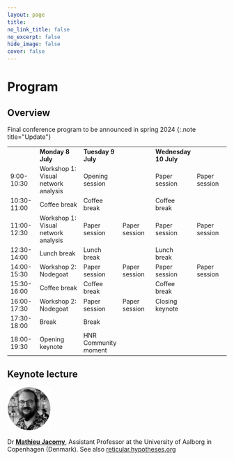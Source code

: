 ```yaml
---
layout: page
title: 
no_link_title: false 
no_excerpt: false 
hide_image: false
cover: false
---
```


# Program

## Overview

Final conference program to be announced in spring 2024
{:.note title="Update"}

<table style="width:100%">
    <tr>
        <td></td>
        <td><b>Monday 8 July</b></td>
        <td style="width:15%"><b>Tuesday 9 July</b></td>
        <td style="width:15%"></td>
        <td style="width:15%"><b>Wednesday 10 July<b></td>
        <td style="width:15%"></td>
    </tr>
    <tr>
        <td>9:00-10:30</td>
        <td>Workshop 1: Visual network analysis</td>
        <td>Opening session</td>
        <td></td>
        <td>Paper session</td>
        <td>Paper session</td>
    </tr>
    <tr>
        <td>10:30-11:00</td>
        <td>Coffee break</td>
        <td>Coffee break</td>
        <td></td>
        <td>Coffee break</td>
        <td></td>
    </tr>
    <tr>
        <td>11:00-12:30</td>
        <td>Workshop 1: Visual network analysis</td>
        <td>Paper session</td>
        <td>Paper session</td>
        <td>Paper session</td>
        <td>Paper session</td>
    </tr>
    <tr>
        <td>12:30-14:00</td>
        <td>Lunch break</td>
        <td>Lunch break</td>
        <td></td>
        <td>Lunch break</td>
        <td></td>
    </tr>
    <tr>
        <td>14:00-15:30</td>
        <td>Workshop 2: Nodegoat</td>
        <td>Paper session</td>
        <td>Paper session</td>
        <td>Paper session</td>
        <td>Paper session</td>
    </tr>
    <tr>
        <td>15:30-16:00</td>
        <td>Coffee break</td>
        <td>Coffee break</td>
        <td></td>
        <td>Coffee break</td>
        <td></td>
    </tr>
    <tr>
        <td>16:00-17:30</td>
        <td>Workshop 2: Nodegoat</td>
        <td>Paper session</td>
        <td>Paper session</td>
        <td>Closing keynote</td>
        <td></td>
    </tr>
    <tr>
        <td>17:30-18:00</td>
        <td>Break</td>
        <td>Break</td>
        <td></td>
        <td></td>
        <td></td>
    </tr>
    <tr>
        <td>18:00-19:30</td>
        <td>Opening keynote</td>
        <td>HNR Community moment</td>
        <td></td>
        <td></td>
        <td></td>
    </tr>
</table>


## Keynote lecture
<a href="https://vbn.aau.dk/en/persons/144218"><img src="https://raw.githubusercontent.com/historicalnetworkresearch/lausanne/master/img/mathieujacomy.png" style="width:100px"></a> 

Dr **[Mathieu Jacomy](https://vbn.aau.dk/en/persons/144218)**, Assistant Professor at the University of Aalborg in Copenhagen (Denmark). See also [reticular.hypotheses.org](https://reticular.hypotheses.org/)
